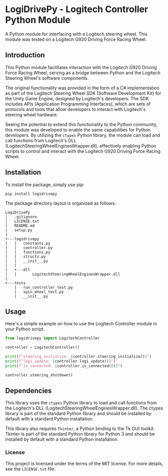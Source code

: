 # LogiDrivePy - Logitech Controller Python Module

A Python module for interfacing with a Logitech steering wheel. This module was tested on a Logitech G920 Driving Force Racing Wheel.

## Introduction

This Python module facilitates interaction with the Logitech G920 Driving Force Racing Wheel, serving as a bridge between Python and the Logitech Steering Wheel's software components.

The original functionality was provided in the form of a C# implementation as part of the Logitech Steering Wheel SDK (Software Development Kit) for the Unity Game Engine, designed by Logitech's developers. The SDK includes APIs (Application Programming Interfaces), which are sets of protocols and tools that allow developers to interact with Logitech's steering wheel hardware.

Seeing the potential to extend this functionality to the Python community, this module was developed to enable the same capabilities for Python developers. By utilizing the `ctypes` Python library, the module can load and call functions from Logitech's DLL (LogitechSteeringWheelEnginesWrapper.dll), effectively enabling Python scripts to control and interact with the Logitech G920 Driving Force Racing Wheel.

## Installation

To install the package, simply use pip:
```
pip install logidrivepy
```

The package directory layout is organized as follows:
```
LogiDrivePy
|   .gitignore
|   LICENSE.txt
|   README.md
|   setup.py
|
+---logidrivepy
|   |   constants.py
|   |   controller.py
|   |   functions.py
|   |   structs.py
|   |   __init__.py
|   |
|   +---dll
|   |       LogitechSteeringWheelEnginesWrapper.dll
|
+---tests
    |   run_controller_test.py
    |   spin_wheel_test.py
    |   __init__.py
```

## Usage

Here's a simple example on how to use the Logitech Controller module in your Python script.

```python
from logidrivepy import LogitechController

controller = LogitechController()

print(f"steering_initialize: {controller.steering_initialize()}")
print(f"logi_update: {controller.logi_update()}")
print(f"is_connected: {controller.is_connected(0)}")

controller.steering_shutdown()
```

## Dependencies

This library uses the `ctypes` Python library to load and call functions from the Logitech's DLL (LogitechSteeringWheelEnginesWrapper.dll). The ctypes library is part of the standard Python library and should be installed by default with a standard Python installation.

This library also requires `Tkinter`, a Python binding to the Tk GUI toolkit. Tkinter is part of the standard Python library for Python 3 and should be installed by default with a standard Python installation.

### License

This project is licensed under the terms of the MIT license. For more details, see the `LICENSE.txt` file.
